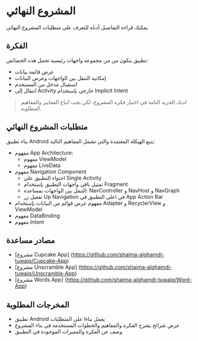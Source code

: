 # المشروع النهائي 
يمكنك قراءة التفاصيل أدناه للتعرف على متطلبات المشروع النهائي 



## الفكرة 
تطبيق يتكون من من مجموعة واجهات رئيسية تحمل هذه الخصائص:
- عرض قائمة بيانات 
- إمكانية التنقل بين الواجهات وعرض البيانات 
- استقبال مدخل من المستخدم 
- انتقال إلى Activity خارجي بإستخدام Implicit Intent 

> لديك الحرية التامة في اختيار فكرة المشروع، لكن يجب اتباع المعايير والمفاهيم المطلوبة. 



## متطلبات المشروع النهائي 
بناء تطبيق Android يتبع الهيكلة المعتمدة والتي تشمل المفاهيم التالية:
- مفهوم App Architecture:
    - مفهوم ViewModel
    - مفهوم LiveData
- مفهوم Navigation Component 
    - احتواء التطبيق على Single Activity 
    - تمثيل باقي واجهات التطبيق بإستخدام Fragment
    - التنقل بين الواجهات بمساعدة: NavController و NavHost و NavGraph
    - تفعيل زر Up Navigation في اعلى التطبيق في App Action Bar 
- مفهوم عرض قوائم من البيانات بإستخدام Adapter و RecyclerView و ViewModel
- مفهوم DataBinding 
- مفهوم Intent 


## مصادر مساعدة 

- [مشروع Cupcake App] (https://github.com/shaima-alghamdi-tuwaiq/Cupcake-App) 
- [مشروع Unscramble App] (https://github.com/shaima-alghamdi-tuwaiq/Unscramble-App)
- [مشروع Words App] (https://github.com/shaima-alghamdi-tuwaiq/Word-App)


## المخرجات المطلوبة
- تطبيق Android يعمل بناءا على المتطلبات
- عرض شرائح يشرح الفكرة والمفاهيم والخطوات المستخدمة في بناء المشروع
- وصف عن الفكرة والمميزات الموجودة في التطبيق 
